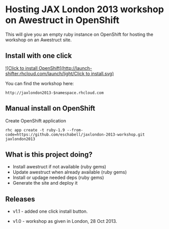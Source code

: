 Hosting JAX London 2013 workshop on Awestruct in OpenShift
==========================================================
This will give you an empty ruby instance on OpenShift for hosting the workshop on an Awestruct site.


Install with one click
----------------------
[![Click to install OpenShift](http://launch-shifter.rhcloud.com/launch/light/Click to install.svg)](https://openshift.redhat.com/app/console/application_type/custom?&cartridges[]=ruby-1.9&initial_git_url=https://github.com/eschabell/jaxlondon-2013-workshop.git&name=jaxlondon2013)

You can find the workshop here:

    http://jaxlondon2013-$namespace.rhcloud.com


Manual install on OpenShift
---------------------------
Create OpenShift application

    rhc app create -t ruby-1.9 --from-code=https://github.com/eschabell/jaxlondon-2013-workshop.git jaxlondon2013


What is this project doing?
---------------------------

* Install awestruct if not available (ruby gems)
* Update awestruct when already available (ruby gems)
* Install or updage needed deps (ruby gems)
* Generate the site and deploy it

Releases
--------

- v1.1 - added one click install button.

- v1.0 - workshop as given in London, 28 Oct 2013.
